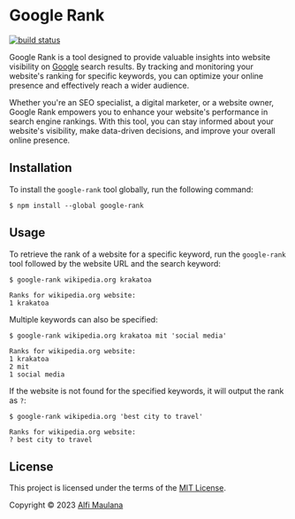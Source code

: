 # Google Rank

[![build status](https://img.shields.io/github/actions/workflow/status/threeal/google-rank/build.yaml?branch=main)](https://github.com/threeal/google-rank/actions/workflows/build.yaml)

Google Rank is a tool designed to provide valuable insights into website visibility on [Google](https://www.google.com/) search results. By tracking and monitoring your website's ranking for specific keywords, you can optimize your online presence and effectively reach a wider audience.

Whether you're an SEO specialist, a digital marketer, or a website owner, Google Rank empowers you to enhance your website's performance in search engine rankings. With this tool, you can stay informed about your website's visibility, make data-driven decisions, and improve your overall online presence.

## Installation

To install the `google-rank` tool globally, run the following command:

```
$ npm install --global google-rank
```

## Usage

To retrieve the rank of a website for a specific keyword, run the `google-rank` tool followed by the website URL and the search keyword:

```
$ google-rank wikipedia.org krakatoa

Ranks for wikipedia.org website:
1 krakatoa
```

Multiple keywords can also be specified:

```
$ google-rank wikipedia.org krakatoa mit 'social media'

Ranks for wikipedia.org website:
1 krakatoa
2 mit
1 social media
```

If the website is not found for the specified keywords, it will output the rank as `?`:

```
$ google-rank wikipedia.org 'best city to travel'

Ranks for wikipedia.org website:
? best city to travel
```

## License

This project is licensed under the terms of the [MIT License](./LICENSE).

Copyright © 2023 [Alfi Maulana](https://github.com/threeal)

